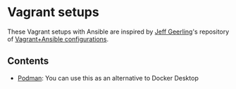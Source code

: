 # Vagrant setups

These Vagrant setups with Ansible are inspired by [Jeff Geerling][jg]'s
repository of [Vagrant+Ansible configurations][avex].

[jg]: https://www.jeffgeerling.com/
[avex]: https://github.com/geerlingguy/ansible-vagrant-examples

## Contents

- [Podman](podman/): You can use this as an alternative to Docker Desktop
